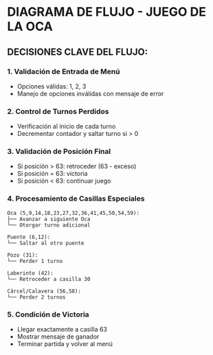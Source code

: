 # DIAGRAMA DE FLUJO - JUEGO DE LA OCA

## DECISIONES CLAVE DEL FLUJO:

### 1. **Validación de Entrada de Menú**
- Opciones válidas: 1, 2, 3
- Manejo de opciones inválidas con mensaje de error

### 2. **Control de Turnos Perdidos**
- Verificación al inicio de cada turno
- Decrementar contador y saltar turno si > 0

### 3. **Validación de Posición Final**
- Si posición > 63: retroceder (63 - exceso)
- Si posición = 63: victoria
- Si posición < 63: continuar juego

### 4. **Procesamiento de Casillas Especiales**
```
Oca (5,9,14,18,23,27,32,36,41,45,50,54,59):
├── Avanzar a siguiente Oca
└── Otorgar turno adicional

Puente (6,12):
└── Saltar al otro puente

Pozo (31):
└── Perder 1 turno

Laberinto (42):
└── Retroceder a casilla 30

Cárcel/Calavera (56,58):
└── Perder 2 turnos
```

### 5. **Condición de Victoria**
- Llegar exactamente a casilla 63
- Mostrar mensaje de ganador
- Terminar partida y volver al menú
